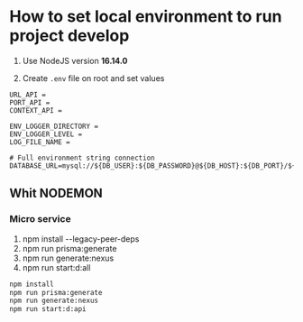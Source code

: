 # How to set local environment to run project develop

1. Use NodeJS version **16.14.0**

2. Create `.env` file on root and set values

```env
URL_API = 
PORT_API = 
CONTEXT_API = 

ENV_LOGGER_DIRECTORY = 
ENV_LOGGER_LEVEL = 
LOG_FILE_NAME = 

# Full environment string connection
DATABASE_URL=mysql://${DB_USER}:${DB_PASSWORD}@${DB_HOST}:${DB_PORT}/${MS_DB_AUTH}
```

## Whit NODEMON

### Micro service

1. npm install --legacy-peer-deps 
2. npm run prisma:generate
3. npm run generate:nexus
4. npm run start:d:all

```bash
npm install
npm run prisma:generate
npm run generate:nexus
npm run start:d:api
```

